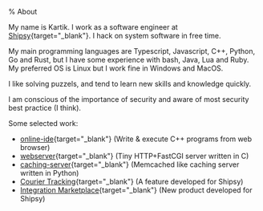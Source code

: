 % About

My name is Kartik. I work as a software engineer at [Shipsy](https://shipsy.io){target="_blank"}. I hack on system software in free time.

My main programming languages are Typescript, Javascript, C++, Python, Go and Rust, but I have some experience with bash, Java, Lua and Ruby. My preferred OS is Linux but I work fine in Windows and MacOS.

I like solving puzzels, and tend to learn new skills and knowledge quickly.

I am conscious of the importance of security and aware of most security best practice (I think).

Some selected work:

* [online-ide](https://github.com/Kartik1397/online-ide){target="_blank"} (Write & execute C++ programs from web browser)
* [webserver](https://github.com/Kartik1397/webserver){target="_blank"} (Tiny HTTP+FastCGI server written in C)
* [caching-server](https://github.com/Kartik1397/async-caching-server-python){target="_blank"} (Memcached like caching server written in Python)
* [Courier Tracking](https://product.shipsy.io/59b6ffb7-6248-4bef-8d4a-f3dfd7d1f0a5){target="_blank"} (A feature developed for Shipsy)
* [Integration Marketplace](https://product.shipsy.io/37f15b76-5c44-4aa0-8190-5020483281cb){target="_blank"} (New product developed for Shipsy)

